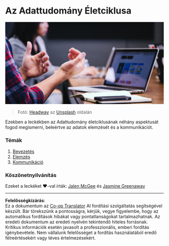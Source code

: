 <!--
CO_OP_TRANSLATOR_METADATA:
{
  "original_hash": "dd173fd30fc039a7a299898920680723",
  "translation_date": "2025-08-26T16:20:42+00:00",
  "source_file": "4-Data-Science-Lifecycle/README.md",
  "language_code": "hu"
}
-->
# Az Adattudomány Életciklusa

![kommunikáció](../../../translated_images/communication.06d8e2a88d30d168d661ad9f9f0a4f947ebff3719719cfdaf9ed00a406a01ead.hu.jpg)
> Fotó: <a href="https://unsplash.com/@headwayio?utm_source=unsplash&utm_medium=referral&utm_content=creditCopyText">Headway</a> az <a href="https://unsplash.com/s/photos/communication?utm_source=unsplash&utm_medium=referral&utm_content=creditCopyText">Unsplash</a> oldalán
  
Ezekben a leckékben az Adattudomány életciklusának néhány aspektusát fogod megismerni, beleértve az adatok elemzését és a kommunikációt.

### Témák

1. [Bevezetés](14-Introduction/README.md)
2. [Elemzés](15-analyzing/README.md)
3. [Kommunikáció](16-communication/README.md)

### Köszönetnyilvánítás

Ezeket a leckéket ❤️-val írták: [Jalen McGee](https://twitter.com/JalenMCG) és [Jasmine Greenaway](https://twitter.com/paladique)

---

**Felelősségkizárás**:  
Ez a dokumentum az [Co-op Translator](https://github.com/Azure/co-op-translator) AI fordítási szolgáltatás segítségével készült. Bár törekszünk a pontosságra, kérjük, vegye figyelembe, hogy az automatikus fordítások hibákat vagy pontatlanságokat tartalmazhatnak. Az eredeti dokumentum az eredeti nyelvén tekintendő hiteles forrásnak. Kritikus információk esetén javasolt a professzionális, emberi fordítás igénybevétele. Nem vállalunk felelősséget a fordítás használatából eredő félreértésekért vagy téves értelmezésekért.